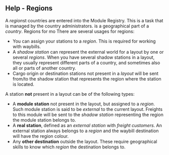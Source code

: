 ﻿## Help - Regions
A *region*st countries are entered into the Module Registry.
This is a task that is managed by the country administrators.
 is a geographical part of a *country*. 
Regions for mo
There are several usages for regions:
- You can assign your stations to a *region*. This is required for working with waybills.
- A *shadow station* can represent the external world for a layout 
by one or several *regions*.
When you have several shadow stations in a layout,
they usually represent different parts of a country,
and sometimes also all or parts of another country.
- Cargo origin or destination stations not present in a *layout* 
will be sent from/to the shadow station that represents
the region where the station is located.

A station **not** present in a layout can be of the following types:
- A **module station** not present in the layout, but assigned to a *region*. 
Such module station is said to be *external* to the current layout.
Freights to this module will be sent to the *shadow station* representing the region the module station belongs to.
- A **real station**, defined as an *external station* with *freight customers*.
An external station always belongs to a *region* and the waybill destination will have the region colour.
- Any **other destination** outside the layout. 
These require geographical skills to know which *region* the destination belongs to.
